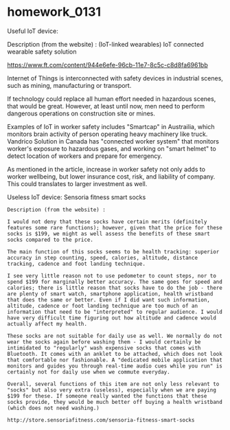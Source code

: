 # homework_0131

Useful IoT device: 

Description (from the website) : (IoT-linked wearables) IoT connected wearable safety solution 

https://www.ft.com/content/944e6efe-96cb-11e7-8c5c-c8d8fa6961bb

Internet of Things is interconnected with safety devices in industrial scenes, such as mining, manufacturing or transport. 

If technology could replace all human effort needed in hazardous scenes, that would be great. However, at least until now, men need to perform dangerous operations on construction site or mines. 

Examples of IoT in worker safety includes "Smartcap" in Austrailia, which monitors brain activity of person operating heavy machinery like truck. Vandrico Solution in Canada has "connected worker system" that monitors worker's exposure to hazardous gases, and working on "smart helmet" to detect location of workers and prepare for emergency.  

As mentioned in the article, increase in worker safety not only adds to worker wellbeing, but lower insurance cost, risk, and liability of company. This could translates to larger investment as well. 


Useless IoT device: Sensoria fitness smart socks

	Description (from the website) : 
	
	I would not deny that these socks have certain merits (definitely features some rare functions); however, given that the price for these socks is $199, we might as well assess the benefits of these smart socks compared to the price. 
	
	The main function of this socks seems to be health tracking: superior accuracy in step counting, speed, calories, altitude, distance tracking, cadence and foot landing technique. 
	
	I see very little reason not to use pedometer to count steps, nor to spend $199 for marginally better accuracy. The same goes for speed and calories; there is little reason that socks have to do the job - there are plenty of smart watch, smartphone application, health wristband that does the same or better. Even if I did want such information, altitude, cadence or foot landing technique are too much of an information that need to be "interpreted" to regular audience. I would have very difficult time figuring out how altitude and cadence would actually affect my health. 
	
	These socks are not suitable for daily use as well. We normally do not wear the socks again before washing them - I would certainly be intimidated to "regularly" wash expensive socks that comes with Bluetooth. It comes with an anklet to be attached, which does not look that comfortable nor fashionable. A "dedicated mobile application that monitors and guides you through real-time audio cues while you run" is certainly not for daily use when we commute everyday. 
	
	Overall, several functions of this item are not only less relevant to "socks" but also very extra (useless), especially when we are paying $199 for these. If someone really wanted the functions that these socks provide, they would be much better off buying a health wristband (which does not need washing.)
	
	http://store.sensoriafitness.com/sensoria-fitness-smart-socks
